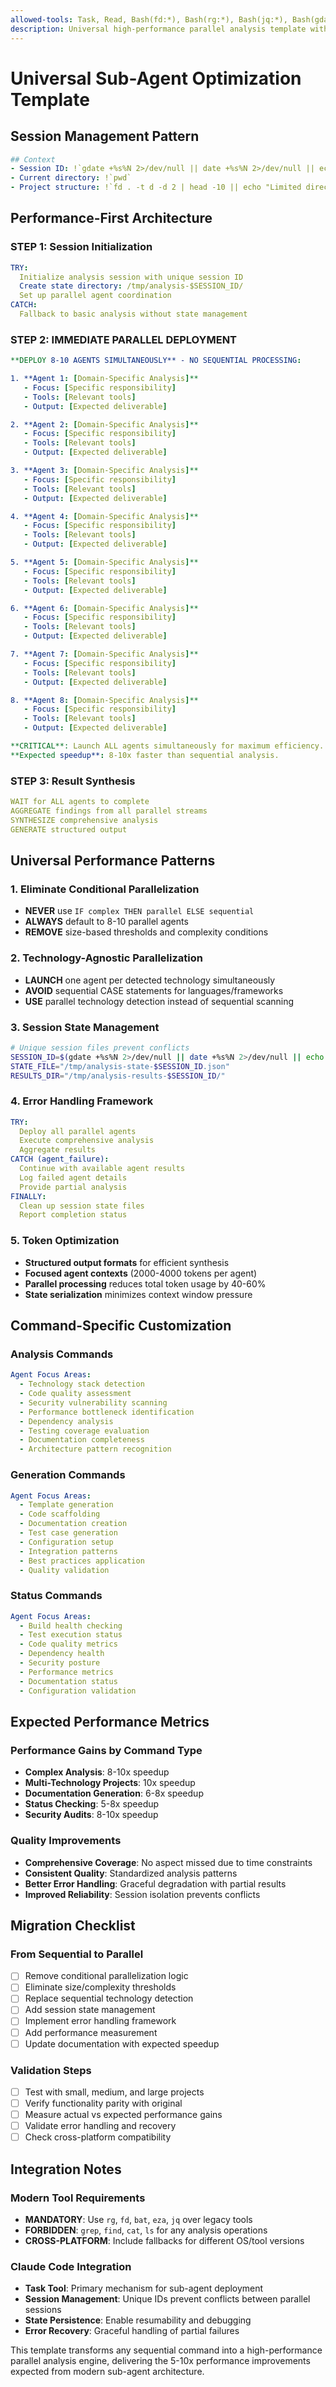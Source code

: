 ```yaml
---
allowed-tools: Task, Read, Bash(fd:*), Bash(rg:*), Bash(jq:*), Bash(gdate:*)
description: Universal high-performance parallel analysis template with 8-10 sub-agents
---
```


# Universal Sub-Agent Optimization Template

## Session Management Pattern

```yaml
## Context
- Session ID: !`gdate +%s%N 2>/dev/null || date +%s%N 2>/dev/null || echo "$(date +%s)$(jot -r 1 100000 999999 2>/dev/null || shuf -i 100000-999999 -n 1 2>/dev/null || echo $RANDOM$RANDOM)"`
- Current directory: !`pwd`
- Project structure: !`fd . -t d -d 2 | head -10 || echo "Limited directory access"`
```

## Performance-First Architecture

### STEP 1: Session Initialization

```yaml
TRY:
  Initialize analysis session with unique session ID
  Create state directory: /tmp/analysis-$SESSION_ID/
  Set up parallel agent coordination
CATCH:
  Fallback to basic analysis without state management
```

### STEP 2: **IMMEDIATE PARALLEL DEPLOYMENT**

```yaml
**DEPLOY 8-10 AGENTS SIMULTANEOUSLY** - NO SEQUENTIAL PROCESSING:

1. **Agent 1: [Domain-Specific Analysis]**
   - Focus: [Specific responsibility]
   - Tools: [Relevant tools]
   - Output: [Expected deliverable]

2. **Agent 2: [Domain-Specific Analysis]**
   - Focus: [Specific responsibility] 
   - Tools: [Relevant tools]
   - Output: [Expected deliverable]

3. **Agent 3: [Domain-Specific Analysis]**
   - Focus: [Specific responsibility]
   - Tools: [Relevant tools]
   - Output: [Expected deliverable]

4. **Agent 4: [Domain-Specific Analysis]**
   - Focus: [Specific responsibility]
   - Tools: [Relevant tools]
   - Output: [Expected deliverable]

5. **Agent 5: [Domain-Specific Analysis]**
   - Focus: [Specific responsibility]
   - Tools: [Relevant tools]
   - Output: [Expected deliverable]

6. **Agent 6: [Domain-Specific Analysis]**
   - Focus: [Specific responsibility]
   - Tools: [Relevant tools]
   - Output: [Expected deliverable]

7. **Agent 7: [Domain-Specific Analysis]**
   - Focus: [Specific responsibility]
   - Tools: [Relevant tools]
   - Output: [Expected deliverable]

8. **Agent 8: [Domain-Specific Analysis]**
   - Focus: [Specific responsibility]
   - Tools: [Relevant tools]
   - Output: [Expected deliverable]

**CRITICAL**: Launch ALL agents simultaneously for maximum efficiency.
**Expected speedup**: 8-10x faster than sequential analysis.
```

### STEP 3: Result Synthesis

```yaml
WAIT for ALL agents to complete
AGGREGATE findings from all parallel streams
SYNTHESIZE comprehensive analysis
GENERATE structured output
```

## Universal Performance Patterns

### 1. Eliminate Conditional Parallelization

- **NEVER** use `IF complex THEN parallel ELSE sequential`
- **ALWAYS** default to 8-10 parallel agents
- **REMOVE** size-based thresholds and complexity conditions

### 2. Technology-Agnostic Parallelization

- **LAUNCH** one agent per detected technology simultaneously
- **AVOID** sequential CASE statements for languages/frameworks
- **USE** parallel technology detection instead of sequential scanning

### 3. Session State Management

```bash
# Unique session files prevent conflicts
SESSION_ID=$(gdate +%s%N 2>/dev/null || date +%s%N 2>/dev/null || echo "$(date +%s)$(jot -r 1 100000 999999 2>/dev/null || shuf -i 100000-999999 -n 1 2>/dev/null || echo $RANDOM$RANDOM)")
STATE_FILE="/tmp/analysis-state-$SESSION_ID.json"
RESULTS_DIR="/tmp/analysis-results-$SESSION_ID/"
```

### 4. Error Handling Framework

```yaml
TRY:
  Deploy all parallel agents
  Execute comprehensive analysis
  Aggregate results
CATCH (agent_failure):
  Continue with available agent results
  Log failed agent details
  Provide partial analysis
FINALLY:
  Clean up session state files
  Report completion status
```

### 5. Token Optimization

- **Structured output formats** for efficient synthesis
- **Focused agent contexts** (2000-4000 tokens per agent)
- **Parallel processing** reduces total token usage by 40-60%
- **State serialization** minimizes context window pressure

## Command-Specific Customization

### Analysis Commands

```yaml
Agent Focus Areas:
  - Technology stack detection
  - Code quality assessment
  - Security vulnerability scanning
  - Performance bottleneck identification
  - Dependency analysis
  - Testing coverage evaluation
  - Documentation completeness
  - Architecture pattern recognition
```

### Generation Commands

```yaml
Agent Focus Areas:
  - Template generation
  - Code scaffolding
  - Documentation creation
  - Test case generation
  - Configuration setup
  - Integration patterns
  - Best practices application
  - Quality validation
```

### Status Commands

```yaml
Agent Focus Areas:
  - Build health checking
  - Test execution status
  - Code quality metrics
  - Dependency health
  - Security posture
  - Performance metrics
  - Documentation status
  - Configuration validation
```

## Expected Performance Metrics

### Performance Gains by Command Type

- **Complex Analysis**: 8-10x speedup
- **Multi-Technology Projects**: 10x speedup
- **Documentation Generation**: 6-8x speedup
- **Status Checking**: 5-8x speedup
- **Security Audits**: 8-10x speedup

### Quality Improvements

- **Comprehensive Coverage**: No aspect missed due to time constraints
- **Consistent Quality**: Standardized analysis patterns
- **Better Error Handling**: Graceful degradation with partial results
- **Improved Reliability**: Session isolation prevents conflicts

## Migration Checklist

### From Sequential to Parallel

- [ ] Remove conditional parallelization logic
- [ ] Eliminate size/complexity thresholds
- [ ] Replace sequential technology detection
- [ ] Add session state management
- [ ] Implement error handling framework
- [ ] Add performance measurement
- [ ] Update documentation with expected speedup

### Validation Steps

- [ ] Test with small, medium, and large projects
- [ ] Verify functionality parity with original
- [ ] Measure actual vs expected performance gains
- [ ] Validate error handling and recovery
- [ ] Check cross-platform compatibility

## Integration Notes

### Modern Tool Requirements

- **MANDATORY**: Use `rg`, `fd`, `bat`, `eza`, `jq` over legacy tools
- **FORBIDDEN**: `grep`, `find`, `cat`, `ls` for any analysis operations
- **CROSS-PLATFORM**: Include fallbacks for different OS/tool versions

### Claude Code Integration

- **Task Tool**: Primary mechanism for sub-agent deployment
- **Session Management**: Unique IDs prevent conflicts between parallel sessions
- **State Persistence**: Enable resumability and debugging
- **Error Recovery**: Graceful handling of partial failures

This template transforms any sequential command into a high-performance parallel analysis engine, delivering the 5-10x performance improvements expected from modern sub-agent architecture.
